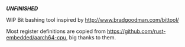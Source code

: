 ***UNFINISHED***

WIP Bit bashing tool inspired by http://www.bradgoodman.com/bittool/

Most register definitions are copied from https://github.com/rust-embedded/aarch64-cpu, big thanks to them.

